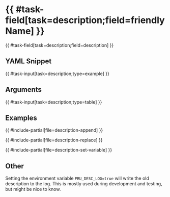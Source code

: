 # {{ #task-field[task=description;field=friendlyName] }}

{{ #task-field[task=description;field=description] }}

## YAML Snippet

{{ #task-input[task=description;type=example] }}

## Arguments

{{ #task-input[task=description;type=table] }}

## Examples

{{ #include-partial[file=description-append] }}

{{ #include-partial[file=description-replace] }}

{{ #include-partial[file=description-set-variable] }}

## Other

Setting the environment variable `PRU_DESC_LOG=true` will write the old description to the log. This is mostly used during development and testing, but might be nice to know.
